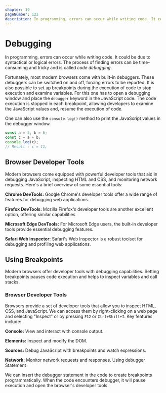 ```yaml
---
chapter: 19
pageNumber: 122
description: In programming, errors can occur while writing code. It could be due to syntactical or logical errors. The process of finding errors can be time-consuming and tricky and is called code debugging.
---
```

# Debugging

In programming, errors can occur while writing code. It could be due to syntactical or logical errors. The process of finding errors can be time-consuming and tricky and is called *code debugging*.

Fortunately, most modern browsers come with built-in debuggers. These debuggers can be switched on and off, forcing errors to be reported. It is also possible to set up breakpoints during the execution of code to stop execution and examine variables. For this one has to open a debugging window and place the `debugger` keyword in the JavaScript code. The code execution is stopped in each breakpoint, allowing developers to examine the JavaScript values and, resume the execution of code.

One can also use the `console.log()` method to print the JavaScript values in the debugger window.

```javascript
const a = 5, b = 6;
const c = a + b;
console.log(c);
// Result : c = 11;
```
## Browser Developer Tools
Modern browsers come equipped with powerful developer tools that aid in debugging JavaScript, inspecting HTML and CSS, and monitoring network requests. Here's a brief overview of some essential tools:

**Chrome DevTools:** Google Chrome's developer tools offer a wide range of features for debugging web applications.

**Firefox DevTools:** Mozilla Firefox's developer tools are another excellent option, offering similar capabilities.

**Microsoft Edge DevTools:** For Microsoft Edge users, the built-in developer tools provide essential debugging features.

**Safari Web Inspector:** Safari's Web Inspector is a robust toolset for debugging and profiling web applications.

## Using Breakpoints

Modern browsers offer developer tools with debugging capabilities.
Setting breakpoints pauses code execution and helps to inspect variables and call stacks.


### Browser Developer Tools

Browsers provide a set of developer tools that allow you to inspect HTML, CSS, and JavaScript.
We can access them by right-clicking on a web page and selecting "Inspect" or by pressing `F12` or `Ctrl+Shift+I`.
Key features include:

**Console:** View and interact with console output.

**Elements:** Inspect and modify the DOM.

**Sources:** Debug JavaScript with breakpoints and watch expressions.

**Network:** Monitor network requests and responses.
Using debugger Statement

We can insert the debugger statement in the code to create breakpoints programmatically. When the code encounters debugger, it will pause execution and open the browser's developer tools.
